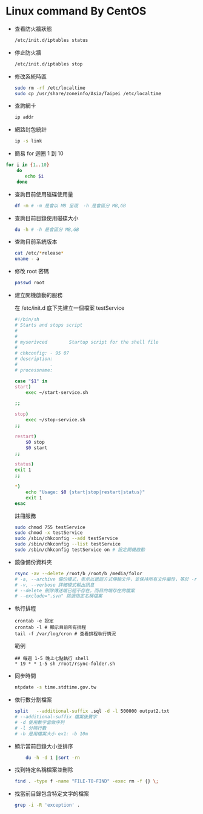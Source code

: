 # Linux command By CentOS


- 查看防火牆狀態

	```sh
	/etc/init.d/iptables status
	```
	
- 停止防火牆

	```sh
	/etc/init.d/iptables stop 
	```
- 修改系統時區

	```sh
	sudo rm -rf /etc/localtime
	sudo cp /usr/share/zoneinfo/Asia/Taipei /etc/localtime
	```
	
- 查詢網卡

	```sh
	ip addr
	```
	
- 網路封包統計

	```sh
	ip -s link
	```
 
- 簡易 for 迴圈 1 到 10

 ```sh
 for i in {1..10}
	 do
		echo $i
	 done
 ```
 
- 查詢目前使用磁碟使用量

	```sh
	df -m # -m 是會以 MB 呈現  -h 是會區分 MB,GB
	```
	
- 查詢目前目錄使用磁碟大小

	```sh
	du -h # -h 是會區分 MB,GB
	```

- 查詢目前系統版本

	```sh
	cat /etc/*release*
	uname - a
	```
	
- 修改 root 密碼

	```sh
	passwd root
	```
- 建立開機啟動的服務

	在 /etc/init.d 底下先建立一個檔案 testService

	``` sh
	#!/bin/sh
	# Starts and stops script
	#
	#
	# myserivced        Startup script for the shell file
	#
	# chkconfig: - 95 07
	# description: 
	#            .
	# processname:

	case "$1" in
	start)
	    exec ~/start-service.sh

	;;

	stop)
	    exec ~/stop-service.sh
	;;

	restart)
	    $0 stop
	    $0 start
	;;

	status)
	exit 1
	;;

	*)
	    echo "Usage: $0 {start|stop|restart|status}"
	    exit 1
	esac
	```
	
	註冊服務
	
	```sh
	sudo chmod 755 testService
	sudo chmod -x testService
	sudo /sbin/chkconfig --add testService
	sudo /sbin/chkconfig --list testService
	sudo /sbin/chkconfig testService on # 設定開機啟動
	```
	
- 鏡像備份資料夾

	``` sh
	rsync -av --delete /root/b /root/b /media/folor
	# -a, --archive 備份模式，表示以遞迴方式傳輸文件，並保持所有文件屬性，等於 -rlptgoD（沒有 -H）
	# -v, --verbose 詳細模式輸出訊息
	# --delete 刪除傳送端已經不存在，而目的端存在的檔案
	# --exclude=".svn" 跳過指定名稱檔案
	```
- 執行排程

	```
	crontab -e 設定
	crontab -l # 顯示目前所有排程
	tail -f /var/log/cron # 查看排程執行情況
	```
	
	範例
	
	```
	## 每週 1-5 晚上七點執行 shell
	* 19 * * 1-5 sh /root/rsync-folder.sh
	```
	
- 同步時間

	``` sh 
	ntpdate -s time.stdtime.gov.tw
	```
- 依行數分割檔案

	``` sh
	split   --additional-suffix .sql -d -l 500000 output2.txt
	# --additional-suffix 檔案後贅字
	# -d 使用數字當做序列
	# -l 分隔行數
	# -b 是用檔案大小 ex1: -b 10m
	```
	
- 顯示當前目錄大小並排序

	``` sh
		du -h -d 1 |sort -rn
	```

- 找到特定名稱檔案並刪除

	``` sh
	find . -type f -name "FILE-TO-FIND" -exec rm -f {} \;
	```
	
- 找當前目錄包含特定文字的檔案

	``` sh
	grep -i -R 'exception' .
	```